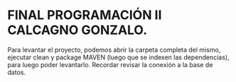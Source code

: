 # FINAL PROGRAMACIÓN II CALCAGNO GONZALO.
Para levantar el proyecto, podemos abrir la carpeta completa del mismo, ejecutar clean y package MAVEN (luego que se indexen las dependencias), para luego poder levantarlo.
Recordar revisar la conexión a la base de datos.
